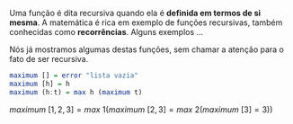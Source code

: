 Uma função é dita recursiva quando ela é **definida em termos de si mesma**.
A matemática é rica em exemplo de funções recursivas, também conhecidas como **recorrências**.
Alguns exemplos ...


Nós já mostramos algumas destas funções, sem chamar a atenção para o fato de ser recursiva.



```hs
maximum [] = error "lista vazia"  
maximum [h] = h
maximum (h:t) = max h (maximum t)
```

$maximum~[1,2,3] = max~1 \left( maximum~[2,3] = max~2 \left( maximum~[3] = 3 \right)        \right)$